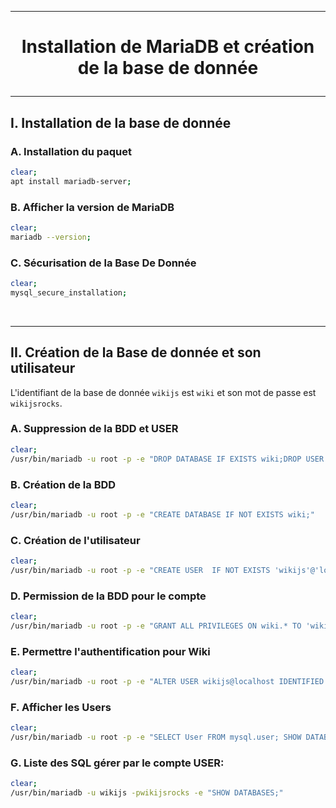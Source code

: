 ------------------------------------------------------------------------------------------------------------
# <p align='center'> Installation de MariaDB et création de la base de donnée </p>
------------------------------------------------------------------------------------------------------------
## I. Installation de la base de donnée
### A. Installation du paquet
```bash
clear;
apt install mariadb-server;
```

### B. Afficher la version de MariaDB
```bash
clear;
mariadb --version;
```

### C. Sécurisation de la Base De Donnée
```bash
clear;
mysql_secure_installation;
```

<br />

------------------------------------------------------------------------------------------------------------
## II. Création de la Base de donnée et son utilisateur
L'identifiant de la base de donnée `wikijs` est `wiki` et son mot de passe est `wikijsrocks`. 

### A. Suppression de la BDD et USER
```bash
clear;
/usr/bin/mariadb -u root -p -e "DROP DATABASE IF EXISTS wiki;DROP USER IF EXISTS 'wikijs'@'localhost';"
```

### B. Création de la BDD
```bash
clear;
/usr/bin/mariadb -u root -p -e "CREATE DATABASE IF NOT EXISTS wiki;"
```

### C. Création de l'utilisateur
```bash
clear;
/usr/bin/mariadb -u root -p -e "CREATE USER  IF NOT EXISTS 'wikijs'@'localhost' IDENTIFIED BY 'wikijsrocks';"
```

### D. Permission de la BDD pour le compte
```bash
clear;
/usr/bin/mariadb -u root -p -e "GRANT ALL PRIVILEGES ON wiki.* TO 'wikijs'@'localhost';"
```

### E. Permettre l'authentification pour Wiki
```bash
clear;
/usr/bin/mariadb -u root -p -e "ALTER USER wikijs@localhost IDENTIFIED VIA mysql_native_password USING PASSWORD('wikijsrocks');"
```

### F. Afficher les Users 
```bash
clear;
/usr/bin/mariadb -u root -p -e "SELECT User FROM mysql.user; SHOW DATABASES;"
```

### G. Liste des SQL gérer par le compte USER:
```bash
clear;
/usr/bin/mariadb -u wikijs -pwikijsrocks -e "SHOW DATABASES;"
```
